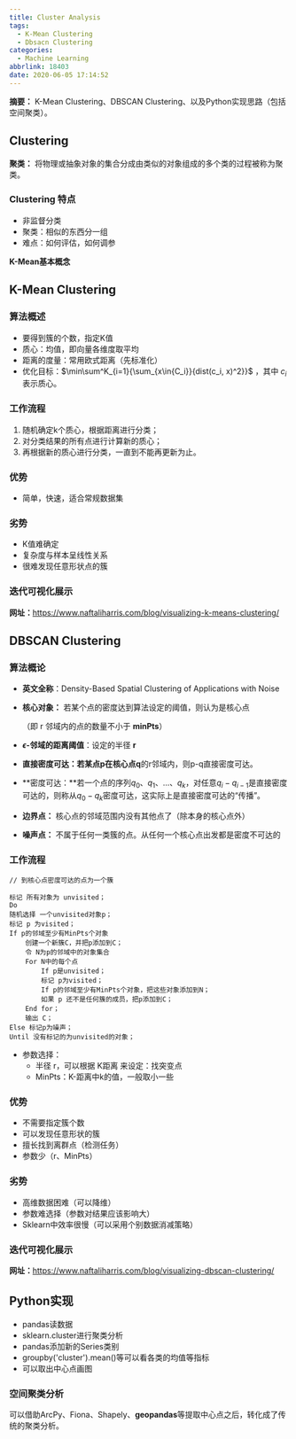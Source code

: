 ```yaml
---
title: Cluster Analysis
tags:
  - K-Mean Clustering
  - Dbsacn Clustering
categories:
  - Machine Learning
abbrlink: 18403
date: 2020-06-05 17:14:52
---
```


**摘要：** K-Mean Clustering、DBSCAN Clustering、以及Python实现思路（包括空间聚类）。

<!---more--->

## Clustering

**聚类：** 将物理或抽象对象的集合分成由类似的对象组成的多个类的过程被称为聚类。

### Clustering 特点

- 非监督分类
- 聚类：相似的东西分一组
- 难点：如何评估，如何调参

**K-Mean基本概念**

## K-Mean Clustering

### 算法概述

- 要得到簇的个数，指定K值
- 质心：均值，即向量各维度取平均
- 距离的度量：常用欧式距离（先标准化）
- 优化目标：$\min\sum^K_{i=1}{\sum_{x\in{C_i}}{dist(c_i, x)^2}}$ ，其中 $c_i$ 表示质心。

### 工作流程

1. 随机确定k个质心，根据距离进行分类；
2. 对分类结果的所有点进行计算新的质心；
3. 再根据新的质心进行分类，一直到不能再更新为止。

### 优势

- 简单，快速，适合常规数据集

### 劣势

- K值难确定
- 复杂度与样本呈线性关系
- 很难发现任意形状点的簇

### 迭代可视化展示

**网址：**<https://www.naftaliharris.com/blog/visualizing-k-means-clustering/>

## DBSCAN Clustering

### 算法概论

- **英文全称**：Density-Based Spatial Clustering of Applications with Noise

- **核心对象：** 若某个点的密度达到算法设定的阈值，则认为是核心点

    （即 r 邻域内的点的数量不小于 **minPts**）

- **$\epsilon$-邻域的距离阈值**：设定的半径 **r**

- **直接密度可达：**若某点p在**核心点q**的r邻域内，则p-q直接密度可达。

- **密度可达：**若一个点的序列$q_0、q_1、...、q_k$，对任意$q_i-q_{i-1}$是直接密度可达的，则称从$q_0-q_k$密度可达，这实际上是直接密度可达的“传播”。

- **边界点：** 核心点的邻域范围内没有其他点了（除本身的核心点外）

- **噪声点：** 不属于任何一类簇的点。从任何一个核心点出发都是密度不可达的

### 工作流程

```
// 到核心点密度可达的点为一个簇

标记 所有对象为 unvisited；
Do 
随机选择 一个unvisited对象p；
标记 p 为visited；
If p的邻域至少有MinPts个对象
	创建一个新簇C，并把p添加到C；
	令 N为p的邻域中的对象集合
	For N中的每个点
		If p是unvisited；
		标记 p为visited；
		If p的邻域至少有MinPts个对象，把这些对象添加到N；
		如果 p 还不是任何簇的成员，把p添加到C；
	End for；
	输出 C；
Else 标记p为噪声；
Until 没有标记的为unvisited的对象；
```

- 参数选择：
    - 半径 r，可以根据 K距离 来设定：找突变点
    - MinPts：K-距离中k的值，一般取小一些

### 优势

- 不需要指定簇个数
- 可以发现任意形状的簇
- 擅长找到离群点（检测任务）
- 参数少（r、MinPts）

### 劣势

- 高维数据困难（可以降维）
- 参数难选择（参数对结果应该影响大）
- Sklearn中效率很慢（可以采用个别数据消减策略）

### 迭代可视化展示

**网址：**<https://www.naftaliharris.com/blog/visualizing-dbscan-clustering/>

## Python实现

- pandas读数据
- sklearn.cluster进行聚类分析
- pandas添加新的Series类别
- groupby('cluster').mean()等可以看各类的均值等指标
- 可以取出中心点画图

### 空间聚类分析

​	可以借助ArcPy、Fiona、Shapely、**geopandas**等提取中心点之后，转化成了传统的聚类分析。



